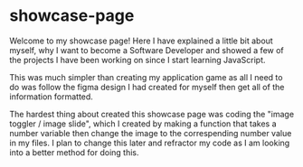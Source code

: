 # showcase-page

Welcome to my showcase page! Here I have explained a little bit about myself, why I want to become a Software Developer
and showed a few of the projects I have been working on since I start learning JavaScript.

This was much simpler than creating my application game as all I need to do was follow the figma design I had created for myself
then get all of the information formatted. 

The hardest thing about created this showcase page was coding the "image toggler / image slide",
which I created by making a function that takes a number variable then change the image to the correspending
number value in my files. I plan to change this later and refractor my code as I am looking into a better method for doing this.
